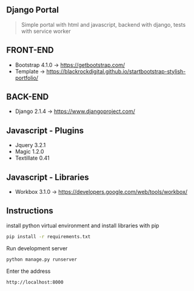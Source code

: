 ## Django Portal

> Simple portal with html and javascript, backend with django, tests with service worker

## FRONT-END

* Bootstrap 4.1.0 -> https://getbootstrap.com/
* Template -> https://blackrockdigital.github.io/startbootstrap-stylish-portfolio/

## BACK-END

* Django 2.1.4 -> https://www.djangoproject.com/

## Javascript - Plugins

* Jquery 3.2.1
* Magic 1.2.0
* Textillate 0.41

## Javascript -  Libraries

* Workbox 3.1.0 -> https://developers.google.com/web/tools/workbox/

## Instructions

install python virtual environment and install libraries with pip

```bash
pip install -r requirements.txt
```

Run development server

```bash
python manage.py runserver
```

Enter the address

```bash
http://localhost:8000
```
